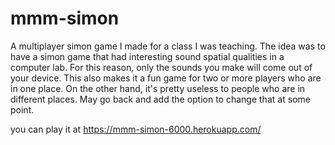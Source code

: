 # mmm-simon
A multiplayer simon game I made for a class I was teaching.  The idea was to have a simon game that had interesting sound spatial qualities in a computer lab.  For this reason, only the sounds you make will come out of your device.  This also makes it a fun game for two or more players who are in one place.  On the other hand, it's pretty useless to people who are in different places.  May go back and add the option to change that at some point.  

you can play it at  https://mmm-simon-6000.herokuapp.com/
